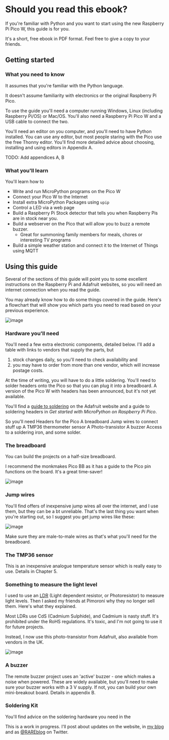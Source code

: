 # Should you read this ebook?

If you're familiar with Python  and you want to start using the new Raspberry Pi Pico W, this guide is for you.

It's a short, free ebook in PDF format. Feel free to give a copy to your friends.

## Getting started

### What you need to know

It assumes that you're familiar with the Python language.

It doesn't assume familiarity with electronics or the original Raspberry Pi Pico.

To use the guide you'll need a computer running Windows, Linux (including Raspberry Pi/OS) or Mac/OS.
You'll also need a Raspberry Pi Pico W and a USB cable to connect the two.

You'll need an editor on you computer, and you'll need to have Python installed.
You can use any editor, but most people staring with the Pico use the free Thonny editor.
You'll find more detailed advice about choosing, installing and using editors in Appendix A.

TODO: Add appendices A, B

### What you'll learn

You'll learn how to
* Write and run MicroPython programs on the Pico W
* Connect your Pico W to the Internet
* Install extra MicroPython Packages using `upip`
* Control a LED via a web page
* Build a Raspberry Pi Stock detector that tells you when Raspberry Pis are in stock near you.
* Build a webserver on the Pico that will allow you to buzz a remote buzzer.
  * Great for summoning family members for meals, chores or interesting TV programs
* Build a simple weather station and connect it to the Internet of Things using MQTT

## Using this guide

Several of the sections of this guide will point you to some excellent instructions on the Raspberry Pi and Adafruit websites, so you will need an internet connection when you read the guide.

You may already know how to do some things covered in the guide. Here's a flowchart that will show you which parts you need to read based on your previous experience.

![image](http://images.rareschool.com/img/1b40a8f8-101d-11ed-8568-a39c23c2a191-flowchart.png)


### Hardware you'll need

You'll need a few extra electronic components, detailed below.
I'll add a table with links to vendors that supply the parts, but 

1. stock changes daily, so you'll need to check availability and 
2. you may have to order from more than one vendor, which will increase postage costs.

At the time of writing, you will have to do a little soldering. You'll need to 
solder headers onto the Pico so that you can plug it into a breadboard.
A version of the Pico W with headers has been announced, but it's not yet available.

You'll find a [guide to soldering](https://learn.adafruit.com/adafruit-guide-excellent-soldering) 
on the Adafruit website and a guide to soldering headers in
_Get started with MicroPython on Raspberry Pi Pico_.

So you'll need
Headers for the Pico
A breadboard
Jump wires to connect stuff up
A TMP36 thermometer sensor
A Photo-transistor 
A buzzer
Access to a soldering iron, and some solder.

### The breadboard

You can build the projects on a half-size breadboard.

I recommend the monkmakes Pico BB as it has a guide to the Pico pin functions on the board.
It's a great time-saver!

![image](http://images.rareschool.com/img/4da9380a-0a9b-11ed-93be-0b3de4b72aa8-monk-pico-bb.jpg)


### Jump wires

You'll find offers of inexpensive jump wires all over the internet, and I use them, but they can be a bt unreliable. 
That's the last thing you want when you're starting out, so I suggest you get jump wires like these:

![image](http://images.rareschool.com/img/02e659f0-0a9c-11ed-93be-0b3de4b72aa8-jumpers-m2m.png)

Make sure they are male-to-male wires as that's what you'll need for the breadboard.

### The TMP36 sensor

This is an inexpensive analogue temperature sensor which is really easy to use. Details in Chapter 5.


### Something to measure the light level

I used to use an [LDR](https://en.wikipedia.org/wiki/Photoresistor)
(Light dependent resistor, or Photoresistor) to measure light levels.
Then I asked my friends at Pimoroni why they no longer sell them.
Here's what they explained.

Most LDRs  use CdS (Cadmium Sulphide), and Cadmium is nasty stuff. 
It's prohibited under the RoHS regulations.
It's toxic, and I'm not going to use it for future projects.

Instead, I now use this photo-transistor from Adafruit, also available from vendors in the UK.

![image](http://images.rareschool.com/img/771cc2f8-1016-11ed-8568-a39c23c2a191-board-with-adafuit-led.jpg)


### A buzzer

The remote buzzer project uses an 'active' buzzer - one which makes a noise when powered. These are widely available,
but you'll need to make sure your buzzer works with a 3 V supply. If not, you can build your own mini-breakout board.
Details in appendix B.


### Soldering Kit

You'll find advice on the soldering hardware you need in the 

This is a work in progress. I'll post about updates on the website, in [my blog](https://blog.rareschool.com/)
and as [@RAREblog](https://twitter.com/rareblog) on Twitter.

